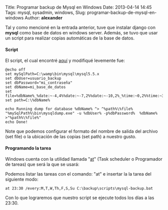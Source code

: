 Title: Programar backup de Mysql en Windows
Date: 2013-04-14 14:45
Tags: mysql, sysadmin, windows,
Slug: programar-backup-de-mysql-en-windows
Author: __alexander__

Tal y como mencioné en la entrada anterior, tuve que instalar django con **mysql** como base de datos en windows server. Además, se tuvo que usar un script para realizar copias automáticas de la base de datos.

#### Script

El script, el cual encontré [aquí][oscar.org] y modifiqué levemente fue:

    @echo off
    set mySqlPath=C:\wamp\bin\mysql\mysql5.5.x
    set dbUser=usuario_backup
    set dbPassword="mi_contraseña"
    set dbName=mi_base_de_datos
    set file=%dbName%_%date:~-4,4%%date:~-7,2%%date:~-10,2%_%time:~0,2%%time:~3,2%%time:~6,2%.sql
    set path=C:\%dbName%

    echo Running dump for database %dbName% ^> ^%path%\%file%
    "%mySqlPath%\bin\mysqldump.exe" -u %dbUser% -p%dbPassword%  %dbName% >"%path%\%file%"
    echo Done!

Note que podemos configurar el formato del nombre de salida del archivo (set file) o la ubicación de las copias (set path) a nuestro gusto.


#### Programando la tarea

Windows cuenta con la utilidad llamada "[at][at]" (Task scheduler o Programador de tareas) que será la que se usará:

Podemos listar las tareas con el comando: "at" e insertar la la tarea del siguiente modo:

    at 23:30 /every:M,T,W,Th,F,S,Su C:\backup\scripts\mysql-backup.bat

Con lo que lograremos que nuestro script se ejecute todos los días a las 23:30.


[oscar.org]: http://www.oskar.org/blog/2012/jan/scheduled-backup-of-mysql-databases-in-windows
[at]: http://en.wikipedia.org/wiki/At_(Windows)